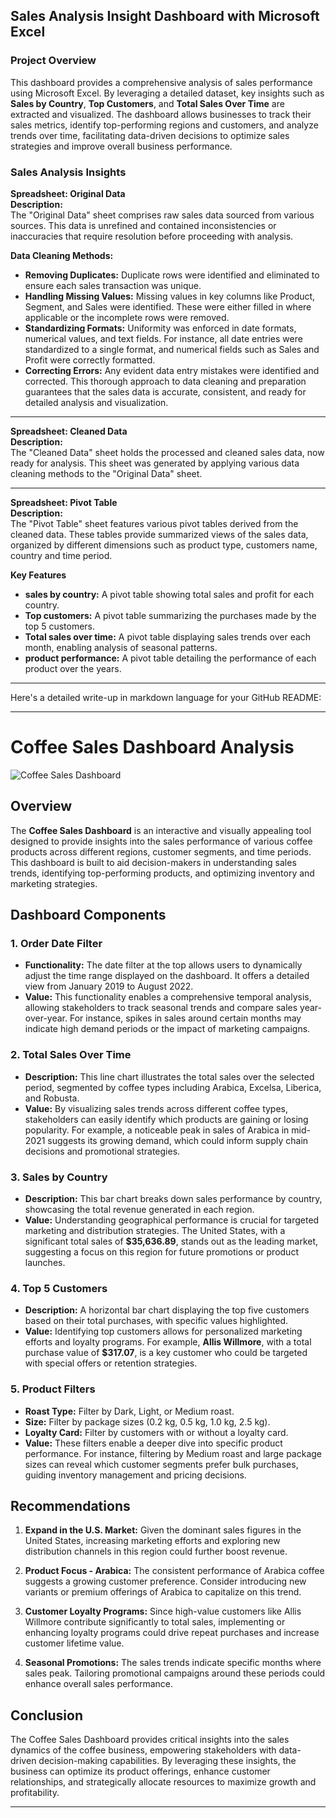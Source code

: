 ## Sales Analysis Insight Dashboard with Microsoft Excel

### Project Overview
This dashboard provides a comprehensive analysis of sales performance using Microsoft Excel. By leveraging a detailed dataset, key insights such as **Sales by Country**, **Top Customers**, and **Total Sales Over Time** are extracted and visualized. The dashboard allows businesses to track their sales metrics, identify top-performing regions and customers, and analyze trends over time, facilitating data-driven decisions to optimize sales strategies and improve overall business performance.

### **Sales Analysis Insights**

**Spreadsheet: Original Data**  
**Description:**  
The "Original Data" sheet comprises raw sales data sourced from various sources. This data is unrefined and contained inconsistencies or inaccuracies that require resolution before proceeding with analysis.

**Data Cleaning Methods:**
- **Removing Duplicates:** Duplicate rows were identified and eliminated to ensure each sales transaction was unique.
- **Handling Missing Values:** Missing values in key columns like Product, Segment, and Sales were identified. These were either filled in where applicable or the incomplete rows were removed.
- **Standardizing Formats:** Uniformity was enforced in date formats, numerical values, and text fields. For instance, all date entries were standardized to a single format, and numerical fields such as Sales and Profit were correctly formatted.
- **Correcting Errors:** Any evident data entry mistakes were identified and corrected.
This thorough approach to data cleaning and preparation guarantees that the sales data is accurate, consistent, and ready for detailed analysis and visualization.

---

**Spreadsheet: Cleaned Data**  
**Description:**  
The "Cleaned Data" sheet holds the processed and cleaned sales data, now ready for analysis. This sheet was generated by applying various data cleaning methods to the "Original Data" sheet.

---

**Spreadsheet: Pivot Table**  
**Description:**  
The "Pivot Table" sheet features various pivot tables derived from the cleaned data. These tables provide summarized views of the sales data, organized by different dimensions such as product type, customers name, country and time period.

**Key Features**
- **sales by country:** A pivot table showing total sales and profit for each country.
- **Top customers:** A pivot table summarizing the purchases made by the top 5 customers.
- **Total sales over time:** A pivot table displaying sales trends over each month, enabling analysis of seasonal patterns.
- **product performance:** A pivot table detailing the performance of each product over the years.

--- 
Here's a detailed write-up in markdown language for your GitHub README:

---

# Coffee Sales Dashboard Analysis

![Coffee Sales Dashboard](./path_to_image/Screenshot_2024-09-04_201407.png)

## Overview

The **Coffee Sales Dashboard** is an interactive and visually appealing tool designed to provide insights into the sales performance of various coffee products across different regions, customer segments, and time periods. This dashboard is built to aid decision-makers in understanding sales trends, identifying top-performing products, and optimizing inventory and marketing strategies.

## Dashboard Components

### 1. **Order Date Filter**
   - **Functionality:** The date filter at the top allows users to dynamically adjust the time range displayed on the dashboard. It offers a detailed view from January 2019 to August 2022.
   - **Value:** This functionality enables a comprehensive temporal analysis, allowing stakeholders to track seasonal trends and compare sales year-over-year. For instance, spikes in sales around certain months may indicate high demand periods or the impact of marketing campaigns.

### 2. **Total Sales Over Time**
   - **Description:** This line chart illustrates the total sales over the selected period, segmented by coffee types including Arabica, Excelsa, Liberica, and Robusta.
   - **Value:** By visualizing sales trends across different coffee types, stakeholders can easily identify which products are gaining or losing popularity. For example, a noticeable peak in sales of Arabica in mid-2021 suggests its growing demand, which could inform supply chain decisions and promotional strategies.

### 3. **Sales by Country**
   - **Description:** This bar chart breaks down sales performance by country, showcasing the total revenue generated in each region.
   - **Value:** Understanding geographical performance is crucial for targeted marketing and distribution strategies. The United States, with a significant total sales of **$35,636.89**, stands out as the leading market, suggesting a focus on this region for future promotions or product launches.

### 4. **Top 5 Customers**
   - **Description:** A horizontal bar chart displaying the top five customers based on their total purchases, with specific values highlighted.
   - **Value:** Identifying top customers allows for personalized marketing efforts and loyalty programs. For example, **Allis Willmore**, with a total purchase value of **$317.07**, is a key customer who could be targeted with special offers or retention strategies.

### 5. **Product Filters**
   - **Roast Type:** Filter by Dark, Light, or Medium roast.
   - **Size:** Filter by package sizes (0.2 kg, 0.5 kg, 1.0 kg, 2.5 kg).
   - **Loyalty Card:** Filter by customers with or without a loyalty card.
   - **Value:** These filters enable a deeper dive into specific product performance. For instance, filtering by Medium roast and large package sizes can reveal which customer segments prefer bulk purchases, guiding inventory management and pricing decisions.

## Recommendations

1. **Expand in the U.S. Market:** Given the dominant sales figures in the United States, increasing marketing efforts and exploring new distribution channels in this region could further boost revenue.
   
2. **Product Focus - Arabica:** The consistent performance of Arabica coffee suggests a growing customer preference. Consider introducing new variants or premium offerings of Arabica to capitalize on this trend.

3. **Customer Loyalty Programs:** Since high-value customers like Allis Willmore contribute significantly to total sales, implementing or enhancing loyalty programs could drive repeat purchases and increase customer lifetime value.

4. **Seasonal Promotions:** The sales trends indicate specific months where sales peak. Tailoring promotional campaigns around these periods could enhance overall sales performance.

## Conclusion

The Coffee Sales Dashboard provides critical insights into the sales dynamics of the coffee business, empowering stakeholders with data-driven decision-making capabilities. By leveraging these insights, the business can optimize its product offerings, enhance customer relationships, and strategically allocate resources to maximize growth and profitability.

---


